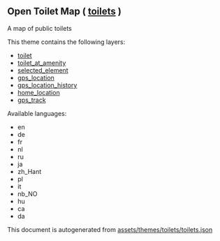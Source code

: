 [//]: # (WARNING: this file is automatically generated. Please find the sources at the bottom and edit those sources)

 Open Toilet Map ( [toilets](https://mapcomplete.osm.be/toilets) ) 
-------------------------------------------------------------------



A map of public toilets

This theme contains the following layers:



  - [toilet](../Layers/toilet.md)
  - [toilet_at_amenity](../Layers/toilet_at_amenity.md)
  - [selected_element](../Layers/selected_element.md)
  - [gps_location](../Layers/gps_location.md)
  - [gps_location_history](../Layers/gps_location_history.md)
  - [home_location](../Layers/home_location.md)
  - [gps_track](../Layers/gps_track.md)


Available languages:



  - en
  - de
  - fr
  - nl
  - ru
  - ja
  - zh_Hant
  - pl
  - it
  - nb_NO
  - hu
  - ca
  - da
 

This document is autogenerated from [assets/themes/toilets/toilets.json](https://github.com/pietervdvn/MapComplete/blob/develop/assets/themes/toilets/toilets.json)
